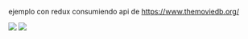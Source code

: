 ejemplo con redux consumiendo api de https://www.themoviedb.org/

<img src='https://raw.githubusercontent.com/thesequencer/movies-react-redux/master/captura.png'/>
<img src='https://raw.githubusercontent.com/thesequencer/movies-react-redux/master/captura2.png'/>
